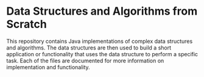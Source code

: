 # Data Structures and Algorithms from Scratch

This repository contains Java implementations of complex data structures and algorithms. The data structures are then used to build a short application or functionality that uses the data structure to perform a specific task. Each of the files are documented for more information on implementation and functionality.

